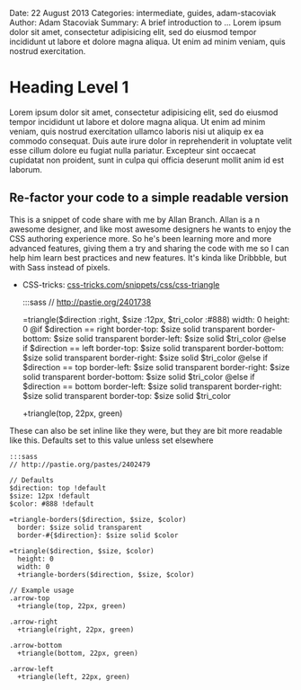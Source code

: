 Date: 22 August 2013
Categories: intermediate, guides, adam-stacoviak
Author: Adam Stacoviak
Summary: A brief introduction to ... Lorem ipsum dolor sit amet, consectetur adipisicing elit, sed do eiusmod tempor incididunt ut labore et dolore magna aliqua. Ut enim ad minim veniam, quis nostrud exercitation.

# Heading Level 1

Lorem ipsum dolor sit amet, consectetur adipisicing elit, sed do eiusmod tempor incididunt ut labore et dolore magna aliqua. Ut enim ad minim veniam, quis nostrud exercitation ullamco laboris nisi ut aliquip ex ea commodo consequat. Duis aute irure dolor in reprehenderit in voluptate velit esse cillum dolore eu fugiat nulla pariatur. Excepteur sint occaecat cupidatat non proident, sunt in culpa qui officia deserunt mollit anim id est laborum.

## Re-factor your code to a simple readable version

This is a snippet of code share with me by Allan Branch. Allan is a n awesome designer, and like most awesome designers he wants to enjoy the CSS authoring experience more. So he's been learning more and more advanced features, giving them a try and sharing the code with me so I can help him learn best practices and new features. It's kinda like Dribbble, but with Sass instead of pixels.

* CSS-tricks: [css-tricks.com/snippets/css/css-triangle](http://css-tricks.com/snippets/css/css-triangle/)
  
    :::sass
    // http://pastie.org/2401738
    
    =triangle($direction :right, $size :12px, $tri_color :#888)
      width: 0
      height: 0
      @if $direction == right 
        border-top: $size solid transparent
        border-bottom: $size solid transparent
        border-left: $size solid $tri_color
      @else if $direction == left 
        border-top: $size solid transparent
        border-bottom: $size solid transparent
        border-right: $size solid $tri_color
      @else if $direction == top 
        border-left: $size solid transparent
        border-right: $size solid transparent
        border-bottom: $size solid $tri_color
      @else if $direction == bottom 
        border-left: $size solid transparent
        border-right: $size solid transparent
        border-top: $size solid $tri_color

    +triangle(top, 22px, green)

These can also be set inline like they were, but they are bit more readable like this. Defaults set to this value unless set elsewhere

    :::sass
    // http://pastie.org/pastes/2402479
    
    // Defaults
    $direction: top !default
    $size: 12px !default
    $color: #888 !default

    =triangle-borders($direction, $size, $color)
      border: $size solid transparent
      border-#{$direction}: $size solid $color

    =triangle($direction, $size, $color)
      height: 0
      width: 0
      +triangle-borders($direction, $size, $color)

    // Example usage
    .arrow-top
      +triangle(top, 22px, green)

    .arrow-right
      +triangle(right, 22px, green)

    .arrow-bottom
      +triangle(bottom, 22px, green)

    .arrow-left
      +triangle(left, 22px, green)